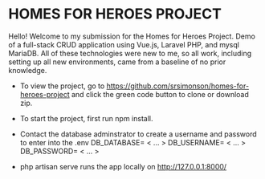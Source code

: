 # HOMES FOR HEROES PROJECT

Hello! Welcome to my submission for the Homes for Heroes Project. Demo of a full-stack CRUD application using Vue.js, Laravel PHP, and mysql MariaDB. All of these technologies were new to me, so all work, including setting up all new environments, came from a baseline of no prior knowledge.

- To view the project, go to https://github.com/srsimonson/homes-for-heroes-project and click the green code button to clone or download zip.

- To start the project, first run npm install.

- Contact the database adminstrator to create a username and password to enter into the .env
    DB_DATABASE= < ... >
    DB_USERNAME= < ... >
    DB_PASSWORD= < ... >

- php artisan serve runs the app locally on http://127.0.0.1:8000/